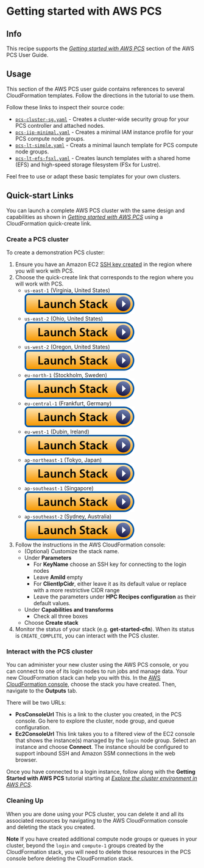 # Getting started with AWS PCS

## Info

This recipe supports the [_Getting started with AWS PCS_](https://docs.aws.amazon.com/pcs/latest/userguide/getting-started.html) section of the AWS PCS User Guide. 

## Usage

This section of the AWS PCS user guide contains references to several CloudFormation templates. Follow the directions in the tutorial to use them. 

Follow these links to inspect their source code:
* [`pcs-cluster-sg.yaml`](assets/pcs-cluster-sg.yaml) - Creates a cluster-wide security group for your PCS controller and attached nodes.
* [`pcs-iip-minimal.yaml`](assets/pcs-iip-minimal.yaml) - Creates a minimal IAM instance profile for your PCS compute node groups.
* [`pcs-lt-simple.yaml`](assets/pcs-lt-simple.yaml) - Creats a minimal launch template for PCS compute node groups.
* [`pcs-lt-efs-fsxl.yaml`](assets/pcs-lt-efs-fsxl.yaml) - Creates launch templates with a shared home (EFS) and high-speed storage filesystem (FSx for Lustre).

Feel free to use or adapt these basic templates for your own clusters.

## Quick-start Links

You can launch a complete AWS PCS cluster with the same design and capabilities as shown in [_Getting started with AWS PCS_](https://docs.aws.amazon.com/pcs/latest/userguide/getting-started.html) using a CloudFormation quick-create link. 

### Create a PCS cluster

To create a demonstration PCS cluster:
1. Ensure you have an Amazon EC2 [SSH key created](https://docs.aws.amazon.com/AWSEC2/latest/UserGuide/create-key-pairs.html#having-ec2-create-your-key-pair) in the region where you will work with PCS.
2. Choose the quick-create link that corresponds to the region where you will work with PCS. 
    * `us-east-1` (Virginia, United States) [![Launch](../../../docs/media/launch-stack.svg)](https://console.aws.amazon.com/cloudformation/home?region=us-east-1#/stacks/create/review?stackName=get-started-cfn&templateURL=https://aws-hpc-recipes.s3.us-east-1.amazonaws.com/main/recipes/pcs/getting_started/assets/cluster.yaml&param_ClientIpCidr=0.0.0.0%2F0)
    * `us-east-2` (Ohio, United States) [![Launch](../../../docs/media/launch-stack.svg)](https://console.aws.amazon.com/cloudformation/home?region=us-east-2#/stacks/create/review?stackName=get-started-cfn&templateURL=https://aws-hpc-recipes.s3.us-east-1.amazonaws.com/main/recipes/pcs/getting_started/assets/cluster.yaml&param_ClientIpCidr=0.0.0.0%2F0)
    * `us-west-2` (Oregon, United States) [![Launch](../../../docs/media/launch-stack.svg)](https://console.aws.amazon.com/cloudformation/home?region=us-west-2#/stacks/create/review?stackName=get-started-cfn&templateURL=https://aws-hpc-recipes.s3.us-east-1.amazonaws.com/main/recipes/pcs/getting_started/assets/cluster.yaml&param_ClientIpCidr=0.0.0.0%2F0)
    * `eu-north-1` (Stockholm, Sweden) [![Launch](../../../docs/media/launch-stack.svg)](https://console.aws.amazon.com/cloudformation/home?region=eu-north-1#/stacks/create/review?stackName=get-started-cfn&templateURL=https://aws-hpc-recipes.s3.us-east-1.amazonaws.com/main/recipes/pcs/getting_started/assets/cluster.yaml&param_ClientIpCidr=0.0.0.0%2F0)
    * `eu-central-1` (Frankfurt, Germany) [![Launch](../../../docs/media/launch-stack.svg)](https://console.aws.amazon.com/cloudformation/home?region=eu-central-1#/stacks/create/review?stackName=get-started-cfn&templateURL=https://aws-hpc-recipes.s3.us-east-1.amazonaws.com/main/recipes/pcs/getting_started/assets/cluster.yaml&param_ClientIpCidr=0.0.0.0%2F0)
    * `eu-west-1` (Dubin, Ireland) [![Launch](../../../docs/media/launch-stack.svg)](https://console.aws.amazon.com/cloudformation/home?region=eu-west-1#/stacks/create/review?stackName=get-started-cfn&templateURL=https://aws-hpc-recipes.s3.us-east-1.amazonaws.com/main/recipes/pcs/getting_started/assets/cluster.yaml&param_ClientIpCidr=0.0.0.0%2F0)
    * `ap-northeast-1` (Tokyo, Japan) [![Launch](../../../docs/media/launch-stack.svg)](https://console.aws.amazon.com/cloudformation/home?region=ap-northeast-1#/stacks/create/review?stackName=get-started-cfn&templateURL=https://aws-hpc-recipes.s3.us-east-1.amazonaws.com/main/recipes/pcs/getting_started/assets/cluster.yaml&param_ClientIpCidr=0.0.0.0%2F0)
    * `ap-southeast-1` (Singapore) [![Launch](../../../docs/media/launch-stack.svg)](https://console.aws.amazon.com/cloudformation/home?region=ap-southeast-1#/stacks/create/review?stackName=get-started-cfn&templateURL=https://aws-hpc-recipes.s3.us-east-1.amazonaws.com/main/recipes/pcs/getting_started/assets/cluster.yaml&param_ClientIpCidr=0.0.0.0%2F0)
    * `ap-southeast-2` (Sydney, Australia) [![Launch](../../../docs/media/launch-stack.svg)](https://console.aws.amazon.com/cloudformation/home?region=ap-southeast-2#/stacks/create/review?stackName=get-started-cfn&templateURL=https://aws-hpc-recipes.s3.us-east-1.amazonaws.com/main/recipes/pcs/getting_started/assets/cluster.yaml&param_ClientIpCidr=0.0.0.0%2F0)
3. Follow the instructions in the AWS CloudFormation console:
    * (Optional) Customize the stack name.
    * Under **Parameters**
        * For **KeyName** choose an SSH key for connecting to the login nodes
        * Leave **AmiId** empty
        * For **ClientIpCidr**, either leave it as its default value or replace with a more restrictive CIDR range
        * Leave the parameters under **HPC Recipes configuration** as their default values.
    * Under **Capabilities and transforms**
        * Check all three boxes
    * Choose **Create stack**
4. Monitor the status of your stack (e.g. **get-started-cfn**). When its status is `CREATE_COMPLETE`, you can interact with the PCS cluster. 

### Interact with the PCS cluster

You can administer your new cluster using the AWS PCS console, or you can connect to one of its login nodes to run jobs and manage data. Your new CloudFormation stack can help you with this. In the [AWS CloudFormation console](https://console.amazonaws.com/cloudformation/home), choose the stack you have created. Then, navigate to the **Outputs** tab. 

There will be two URLs:
* **PcsConsoleUrl** This is a link to the cluster you created, in the PCS console. Go here to explore the cluster, node group, and queue configuration. 
* **Ec2ConsoleUrl** This link takes you to a filtered view of the EC2 console that shows the instance(s) managed by the `login` node group. Select an instance and choose **Connect**. The instance should be configured to support inbound SSH and Amazon SSM connections in the web browser. 

Once you have connected to a login instance, follow along with the **Getting Started with AWS PCS** tutorial starting at [_Explore the cluster environment in AWS PCS_](https://docs.aws.amazon.com/pcs/latest/userguide/getting-started_explore.html). 

### Cleaning Up

When you are done using your PCS cluster, you can delete it and all its associated resources by navigating to the AWS CloudFormation console and deleting the stack you created.

**Note** If you have created additional compute node groups or queues in your cluster, beyond the `login` and `compute-1` groups created by the CloudFormation stack, you will need to delete those resources in the PCS console before deleting the CloudFormation stack. 
